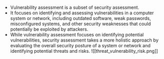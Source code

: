 - Vulnerability assessment is a subset of security assessment.
- It focuses on identifying and assessing vulnerabilities in a computer system or network, including outdated software, weak passwords, misconfigured systems, and other security weaknesses that could potentially be exploited by attackers.
- While vulnerability assessment focuses on identifying potential vulnerabilities, security assessment takes a more holistic approach by evaluating the overall security posture of a system or network and identifying potential threats and risks.
![[threat_vulnerability_risk.png]]